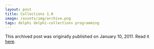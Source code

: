 ```yaml
---
layout: post
title: Collections 1.0
image: /assets/img/archive.png
tags: delphi delphi-collections programming
---
```

This archived post was originally published on January 10, 2011. Read it [here](/alex.ciobanu.org/indexbdc5.html).
